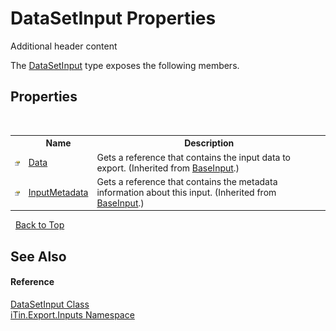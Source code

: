 # DataSetInput Properties
Additional header content 

The <a href="T_iTin_Export_Inputs_DataSetInput">DataSetInput</a> type exposes the following members.


## Properties
&nbsp;<table><tr><th></th><th>Name</th><th>Description</th></tr><tr><td>![Public property](media/pubproperty.gif "Public property")</td><td><a href="P_iTin_Export_ComponentModel_Input_BaseInput_Data">Data</a></td><td>
Gets a reference that contains the input data to export.
 (Inherited from <a href="T_iTin_Export_ComponentModel_Input_BaseInput">BaseInput</a>.)</td></tr><tr><td>![Public property](media/pubproperty.gif "Public property")</td><td><a href="P_iTin_Export_ComponentModel_Input_BaseInput_InputMetadata">InputMetadata</a></td><td>
Gets a reference that contains the metadata information about this input.
 (Inherited from <a href="T_iTin_Export_ComponentModel_Input_BaseInput">BaseInput</a>.)</td></tr></table>&nbsp;
<a href="#datasetinput-properties">Back to Top</a>

## See Also


#### Reference
<a href="T_iTin_Export_Inputs_DataSetInput">DataSetInput Class</a><br /><a href="N_iTin_Export_Inputs">iTin.Export.Inputs Namespace</a><br />